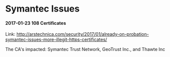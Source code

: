 # Symantec Issues

#### 2017-01-23 108 Certificates

Link: http://arstechnica.com/security/2017/01/already-on-probation-symantec-issues-more-illegit-https-certificates/

The CA's impacted: Symantec Trust Network, GeoTrust Inc., and Thawte Inc
